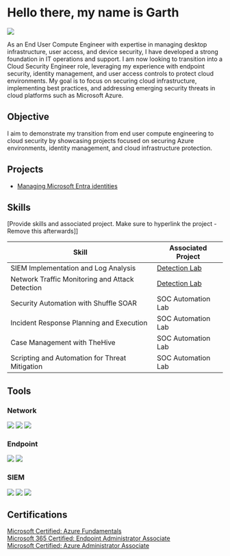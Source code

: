 # Hello there, my name is Garth
<a href="https://www.linkedin.com/in/garth-meyer/"><img src="https://img.shields.io/badge/-LinkedIn-0072b1?&style=for-the-badge&logo=linkedin&logoColor=white" /></a>



As an End User Compute Engineer with expertise in managing desktop infrastructure, user access, and device security, I have developed a strong foundation in IT operations and support. I am now looking to transition into a Cloud Security Engineer role, leveraging my experience with endpoint security, identity management, and user access controls to protect cloud environments. My goal is to focus on securing cloud infrastructure, implementing best practices, and addressing emerging security threats in cloud platforms such as Microsoft Azure.

## Objective


I aim to demonstrate my transition from end user compute engineering to cloud security by showcasing projects focused on securing Azure environments, identity management, and cloud infrastructure protection.

## Projects
- <a href="https://github.com/GarthMeyer/Managing-Microsoft-Entra-Identities">Managing Microsoft Entra identities</a>


## Skills
[Provide skills and associated project. Make sure to hyperlink the project - Remove this afterwards]]

| Skill                                         | Associated Project         |
|-----------------------------------------------|----------------------------|
| SIEM Implementation and Log Analysis          | <a href="https://github.com/GarthMeyer/Azure-Security-Projects">Detection Lab</a>|
| Network Traffic Monitoring and Attack Detection | <a href="https://google.com">Detection Lab</a>|
| Security Automation with Shuffle SOAR         | SOC Automation Lab|
| Incident Response Planning and Execution      | SOC Automation Lab|
| Case Management with TheHive                  | SOC Automation Lab|
| Scripting and Automation for Threat Mitigation | SOC Automation Lab|

## Tools

### Network
<div>
    <img src="https://img.shields.io/badge/-Wireshark-1679A7?&style=for-the-badge&logo=Wireshark&logoColor=white" />
    <img src="https://img.shields.io/badge/-Suricata-EF3B2D?&style=for-the-badge&logo=Suricata&logoColor=white" />
    <img src="https://img.shields.io/badge/-Zeek-777BB4?&style=for-the-badge&logo=Zeek&logoColor=white" />
</div>

### Endpoint
<div>
    <img src="https://img.shields.io/badge/-Microsoft_Defender_for_Endpoint-00A4EF?&style=for-the-badge&logo=Microsoft&logoColor=white" />
    <img src="https://img.shields.io/badge/-Velociraptor-4B275F?&style=for-the-badge&logo=Velociraptor&logoColor=white" />
</div>

### SIEM
<div>
    <img src="https://img.shields.io/badge/-Microsoft_Sentinel-0078D4?&style=for-the-badge&logo=Microsoft&logoColor=white" />
    <img src="https://img.shields.io/badge/-Splunk-000000?&style=for-the-badge&logo=Splunk&logoColor=white" />
    <img src="https://img.shields.io/badge/-Elastic-005571?&style=for-the-badge&logo=Elastic&logoColor=white" />
</div>

## Certifications
<div>
<a href="https://learn.microsoft.com/api/credentials/share/en-us/GarthMeyer-0546/62A2452FD5FA52DB?sharingId=134D621588E15CA0">Microsoft Certified: Azure Fundamentals</a><br>
<a href="https://learn.microsoft.com/api/credentials/share/en-us/GarthMeyer-0546/B12D1C2AC01D57E7?sharingId=134D621588E15CA0">Microsoft 365 Certified: Endpoint Administrator Associate</a><br>
<a href="https://learn.microsoft.com/api/credentials/share/en-us/GarthMeyer-0546/EF4D6A035A3B7604?sharingId=134D621588E15CA0">Microsoft Certified: Azure Administrator Associate</a>
</div>

